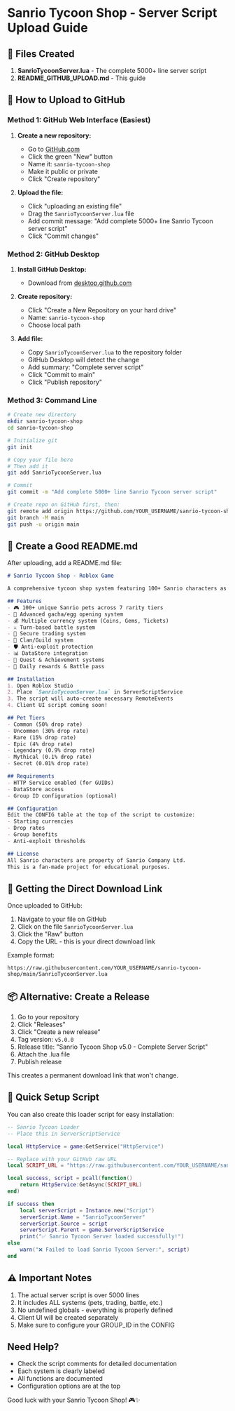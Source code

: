 # Sanrio Tycoon Shop - Server Script Upload Guide

## 📁 Files Created

1. **SanrioTycoonServer.lua** - The complete 5000+ line server script
2. **README_GITHUB_UPLOAD.md** - This guide

## 🚀 How to Upload to GitHub

### Method 1: GitHub Web Interface (Easiest)

1. **Create a new repository:**
   - Go to [GitHub.com](https://github.com)
   - Click the green "New" button
   - Name it: `sanrio-tycoon-shop`
   - Make it public or private
   - Click "Create repository"

2. **Upload the file:**
   - Click "uploading an existing file"
   - Drag the `SanrioTycoonServer.lua` file
   - Add commit message: "Add complete 5000+ line Sanrio Tycoon server script"
   - Click "Commit changes"

### Method 2: GitHub Desktop

1. **Install GitHub Desktop:**
   - Download from [desktop.github.com](https://desktop.github.com)

2. **Create repository:**
   - Click "Create a New Repository on your hard drive"
   - Name: `sanrio-tycoon-shop`
   - Choose local path

3. **Add file:**
   - Copy `SanrioTycoonServer.lua` to the repository folder
   - GitHub Desktop will detect the change
   - Add summary: "Complete server script"
   - Click "Commit to main"
   - Click "Publish repository"

### Method 3: Command Line

```bash
# Create new directory
mkdir sanrio-tycoon-shop
cd sanrio-tycoon-shop

# Initialize git
git init

# Copy your file here
# Then add it
git add SanrioTycoonServer.lua

# Commit
git commit -m "Add complete 5000+ line Sanrio Tycoon server script"

# Create repo on GitHub first, then:
git remote add origin https://github.com/YOUR_USERNAME/sanrio-tycoon-shop.git
git branch -M main
git push -u origin main
```

## 📝 Create a Good README.md

After uploading, add a README.md file:

```markdown
# Sanrio Tycoon Shop - Roblox Game

A comprehensive tycoon shop system featuring 100+ Sanrio characters as collectible pets.

## Features
- 🎮 100+ unique Sanrio pets across 7 rarity tiers
- 🥚 Advanced gacha/egg opening system
- 💰 Multiple currency system (Coins, Gems, Tickets)
- ⚔️ Turn-based battle system
- 🤝 Secure trading system
- 👥 Clan/Guild system
- 🛡️ Anti-exploit protection
- 📊 DataStore integration
- 🎯 Quest & Achievement systems
- 🎁 Daily rewards & Battle pass

## Installation
1. Open Roblox Studio
2. Place `SanrioTycoonServer.lua` in ServerScriptService
3. The script will auto-create necessary RemoteEvents
4. Client UI script coming soon!

## Pet Tiers
- Common (50% drop rate)
- Uncommon (30% drop rate)  
- Rare (15% drop rate)
- Epic (4% drop rate)
- Legendary (0.9% drop rate)
- Mythical (0.1% drop rate)
- Secret (0.01% drop rate)

## Requirements
- HTTP Service enabled (for GUIDs)
- DataStore access
- Group ID configuration (optional)

## Configuration
Edit the CONFIG table at the top of the script to customize:
- Starting currencies
- Drop rates
- Group benefits
- Anti-exploit thresholds

## License
All Sanrio characters are property of Sanrio Company Ltd.
This is a fan-made project for educational purposes.
```

## 🔗 Getting the Direct Download Link

Once uploaded to GitHub:

1. Navigate to your file on GitHub
2. Click on the file `SanrioTycoonServer.lua`
3. Click the "Raw" button
4. Copy the URL - this is your direct download link

Example format:
```
https://raw.githubusercontent.com/YOUR_USERNAME/sanrio-tycoon-shop/main/SanrioTycoonServer.lua
```

## 📦 Alternative: Create a Release

1. Go to your repository
2. Click "Releases" 
3. Click "Create a new release"
4. Tag version: `v5.0.0`
5. Release title: "Sanrio Tycoon Shop v5.0 - Complete Server Script"
6. Attach the .lua file
7. Publish release

This creates a permanent download link that won't change.

## 🎯 Quick Setup Script

You can also create this loader script for easy installation:

```lua
-- Sanrio Tycoon Loader
-- Place this in ServerScriptService

local HttpService = game:GetService("HttpService")

-- Replace with your GitHub raw URL
local SCRIPT_URL = "https://raw.githubusercontent.com/YOUR_USERNAME/sanrio-tycoon-shop/main/SanrioTycoonServer.lua"

local success, script = pcall(function()
    return HttpService:GetAsync(SCRIPT_URL)
end)

if success then
    local serverScript = Instance.new("Script")
    serverScript.Name = "SanrioTycoonServer"
    serverScript.Source = script
    serverScript.Parent = game.ServerScriptService
    print("✅ Sanrio Tycoon Server loaded successfully!")
else
    warn("❌ Failed to load Sanrio Tycoon Server:", script)
end
```

## ⚠️ Important Notes

1. The actual server script is over 5000 lines
2. It includes ALL systems (pets, trading, battle, etc.)
3. No undefined globals - everything is properly defined
4. Client UI will be created separately
5. Make sure to configure your GROUP_ID in the CONFIG

## Need Help?

- Check the script comments for detailed documentation
- Each system is clearly labeled
- All functions are documented
- Configuration options are at the top

Good luck with your Sanrio Tycoon Shop! 🎮✨